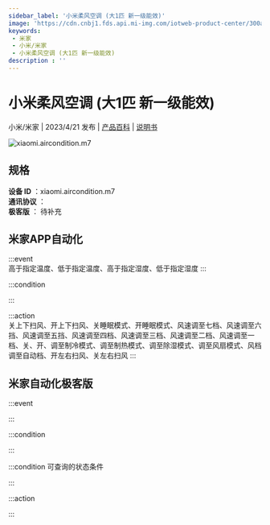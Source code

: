 ```yaml
---
sidebar_label: '小米柔风空调 (大1匹 新一级能效)'
image: 'https://cdn.cnbj1.fds.api.mi-img.com/iotweb-product-center/300aa8c19db2726afaf3cbf8b77627c2_1655259236868.png?GalaxyAccessKeyId=AKVGLQWBOVIRQ3XLEW&Expires=9223372036854775807&Signature=sADFKXWRcFU2YCCPa0gNEHG4C7E='
keywords: 
 - 米家
 - 小米/米家
 - 小米柔风空调 (大1匹 新一级能效)
description : ''
---
```

# 小米柔风空调 (大1匹 新一级能效)

小米/米家 | 2023/4/21 发布 | [产品百科](https://home.mi.com/webapp/content/baike/product/index.html?model=xiaomi.aircondition.m7/) | [说明书](https://home.mi.com/views/introduction.html?model=xiaomi.aircondition.m7&region=cn)

![xiaomi.aircondition.m7](https://cdn.cnbj1.fds.api.mi-img.com/iotweb-product-center/300aa8c19db2726afaf3cbf8b77627c2_1655259236868.png?GalaxyAccessKeyId=AKVGLQWBOVIRQ3XLEW&Expires=9223372036854775807&Signature=sADFKXWRcFU2YCCPa0gNEHG4C7E=)

## 规格  
> 
**设备 ID** ：xiaomi.aircondition.m7  
**通讯协议** ：  
**极客版**  ： 待补充 


## 米家APP自动化  

:::event  
高于指定温度、低于指定温度、高于指定湿度、低于指定湿度
:::

:::condition  

:::

:::action   
关上下扫风、开上下扫风、关睡眠模式、开睡眠模式、风速调至七档、风速调至六挡、风速调至五挡、风速调至四档、风速调至三档、风速调至二档、风速调至一档、关、开、调至制冷模式、调至制热模式、调至除湿模式、调至风扇模式、风档调至自动档、开左右扫风、关左右扫风
:::

## 米家自动化极客版  

:::event  

:::

:::condition  

:::

:::condition 可查询的状态条件  

:::

:::action  

:::

        
